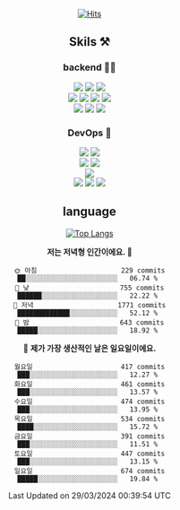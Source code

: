 <div align="center">

[![Hits](https://hits.seeyoufarm.com/api/count/incr/badge.svg?url=https%3A%2F%2Fgithub.com%2Fzxcv9203%2Fhit-counter&count_bg=%23FF7272&title_bg=%23324C2E&icon=codeigniter.svg&icon_color=%23DD5B5B&title=%EB%B0%A9%EB%AC%B8%EC%9E%90&edge_flat=false)](https://hits.seeyoufarm.com)
  
## Skils ⚒️
### backend 🧑‍💻
  
<img src="https://img.shields.io/badge/Java-FF6600?style=flat-square&logo=buymeacoffee&logoColor=white"/>
<img src="https://img.shields.io/badge/Go-0099FF?style=flat-square&logo=go&logoColor=white"/>
<img src="https://img.shields.io/badge/Kotlin-7F52FF?style=flat-square&logo=kotlin&logoColor=white"/>
  
  
<br />
  
<img src="https://img.shields.io/badge/Spring-339933?style=flat-square&logo=Spring&logoColor=white"/>
<img src="https://img.shields.io/badge/Spring Boot-339933?style=flat-square&logo=Spring Boot&logoColor=white"/>
<img src="https://img.shields.io/badge/Spring Security-339933?style=flat-square&logo=Spring Security&logoColor=white"/>
  
<img src="https://img.shields.io/badge/Spring Data JPA-339933?style=flat-square&logo=Hibernate&logoColor=white"/>

<br />
  
  <img src="https://img.shields.io/badge/mysql-0099FF?style=flat-square&logo=mysql&logoColor=white"/>
  <img src="https://img.shields.io/badge/mariadb-0099FF?style=flat-square&logo=mariadb&logoColor=white"/>
  <img src="https://img.shields.io/badge/mongoDB-47A248?style=flat-square&logo=mongodb&logoColor=white"/>
  
  
### DevOps 🚀
  
  <img src="https://img.shields.io/badge/docker-2496ED?style=flat-square&logo=docker&logoColor=white"/>
  <img src="https://img.shields.io/badge/kubernetes-326CE5?style=flat-square&logo=kubernetes&logoColor=white"/>
  
  <br />
  
  <img src="https://img.shields.io/badge/Github Actions-2088FF?style=flat-square&logo=githubactions&logoColor=white"/>
  <img src="https://img.shields.io/badge/Jenkins-D24939?style=flat-square&logo=jenkins&logoColor=white"/>
  
  
  <br />
  <img src="https://img.shields.io/badge/terraform-7B42BC?style=flat-square&logo=terraform&logoColor=white"/>
  
  <br />
  <img src="https://img.shields.io/badge/Amazon AWS-232F3E?style=flat-square&logo=Amazon AWS&logoColor=white"/>

  <img src="https://img.shields.io/badge/GCP-4285F4?style=flat-square&logo=googlecloud&logoColor=white"/>
  <img src="https://img.shields.io/badge/NCP-03C75A?style=flat-square&logo=naver&logoColor=white"/>
  
  
## language

[![Top Langs](https://github-readme-stats.vercel.app/api/top-langs/?username=zxcv9203&hide=html&exclude_repo=zxcv9203.github.io,golB&theme=grate-gatsby)](https://github.com/zxcv9203/github-readme-stats)
  
<!--START_SECTION:waka-->
**저는 저녁형 인간이에요. 🦉** 

```text
🌞 아침                     229 commits         ██░░░░░░░░░░░░░░░░░░░░░░░   06.74 % 
🌆 낮　                     755 commits         ██████░░░░░░░░░░░░░░░░░░░   22.22 % 
🌃 저녁                     1771 commits        █████████████░░░░░░░░░░░░   52.12 % 
🌙 밤　                     643 commits         █████░░░░░░░░░░░░░░░░░░░░   18.92 % 
```
📅 **제가 가장 생산적인 날은 일요일이에요.** 

```text
월요일                      417 commits         ███░░░░░░░░░░░░░░░░░░░░░░   12.27 % 
화요일                      461 commits         ███░░░░░░░░░░░░░░░░░░░░░░   13.57 % 
수요일                      474 commits         ███░░░░░░░░░░░░░░░░░░░░░░   13.95 % 
목요일                      534 commits         ████░░░░░░░░░░░░░░░░░░░░░   15.72 % 
금요일                      391 commits         ███░░░░░░░░░░░░░░░░░░░░░░   11.51 % 
토요일                      447 commits         ███░░░░░░░░░░░░░░░░░░░░░░   13.15 % 
일요일                      674 commits         █████░░░░░░░░░░░░░░░░░░░░   19.84 % 
```



 Last Updated on 29/03/2024 00:39:54 UTC
<!--END_SECTION:waka-->
  
</div>

